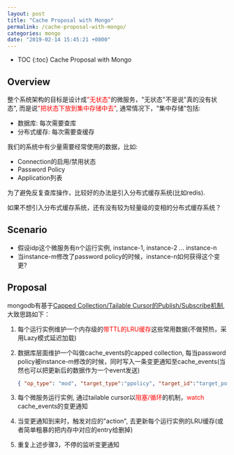 ```yaml
---
layout: post
title: "Cache Proposal with Mongo"
permalink: /cache-proposal-with-mongo/
categories: mongo
date: "2019-02-14 15:45:21 +0800"
---
```


* TOC
{:toc}
Cache Proposal with Mongo

## Overview

整个系统架构的目标是设计成<span style="color:red">"无状态"</span>的微服务，"无状态"不是说"真的没有状态", 而是说<span style="color:red">"把状态下放到集中存储中去"</span>, 通常情况下，"集中存储"包括:

* 数据库: 每次需要查库
* 分布式缓存: 每次需要查缓存

我们的系统中有少量需要经常使用的数据，比如:

* Connection的启用/禁用状态
* Password Policy
* Application列表

为了避免反复查库操作，比较好的办法是引入分布式缓存系统(比如redis).

如果不想引入分布式缓存系统，还有没有较为轻量级的变相的分布式缓存系统？

## Scenario

* 假设idp这个微服务有n个运行实例,  instance-1, instance-2 ... instance-n
* 当instance-m修改了password policy的时候，instance-n如何获得这个变更?

## Proposal

mongodb有基于[Capped Collection/Tailable Cursor的Publish/Subscribe机制](https://www.mongodb.com/blog/post/pubsub-with-mongodb), 大致思路如下：

1. 每个运行实例维护一个内存级的<span style="color:red">带TTL的LRU缓存</span>这些常用数据(不做预热，采用Lazy模式延迟加载)

2. 数据库层面维护一个叫做cache_events的capped collection, 每当password policy被instance-m修改的时候，同时写入一条变更通知至cache_events(当然也可以把更新后的数据作为一个event发送)

    ```json
    { "op_type": "mod", "target_type":"ppolicy", "target_id":"target_policy_id", "action":"reload" }
    ```

3. 每个微服务运行实例, 通过tailable cursor以<span style="color:red">阻塞/循环</span>的机制，<span style="color:red">watch</span> cache_events的变更通知

4. 当变更通知到来时，触发对应的"action", 去更新每个运行实例的LRU缓存(或者简单粗暴的把内存中对应的entry给删掉)

5. 重复上述步骤3，不停的监听变更通知
